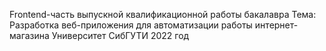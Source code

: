 Frontend-часть выпускной квалификационной работы бакалавра
Тема: Разработка веб-приложения для автоматизации работы интернет-магазина
Университет СибГУТИ 2022 год
